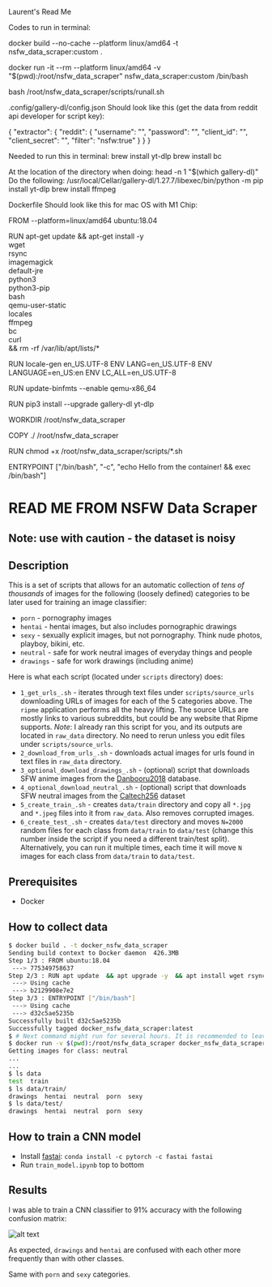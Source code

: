 Laurent's Read Me

Codes to run in terminal:


docker build --no-cache --platform linux/amd64 -t nsfw_data_scraper:custom .

docker run -it --rm --platform linux/amd64 -v "$(pwd):/root/nsfw_data_scraper" nsfw_data_scraper:custom /bin/bash

bash /root/nsfw_data_scraper/scripts/runall.sh



.config/gallery-dl/config.json
Should look like this (get the data from reddit api developer for script key):

{
  "extractor": {
    "reddit": {
      "username": "",
      "password": "",
      "client_id": "",
      "client_secret": "",
      "filter": "nsfw:true"
    }
  }
}


Needed to run this in terminal:
brew install yt-dlp
brew install bc

At the location of the directory when doing: head -n 1 "$(which gallery-dl)"
Do the following: /usr/local/Cellar/gallery-dl/1.27.7/libexec/bin/python -m pip install yt-dlp
brew install ffmpeg


Dockerfile 
Should look like this for mac OS with M1 Chip:

FROM --platform=linux/amd64 ubuntu:18.04

RUN apt-get update && apt-get install -y \
    wget \
    rsync \
    imagemagick \
    default-jre \
    python3 \
    python3-pip \
    bash \
    qemu-user-static \
    locales \
    ffmpeg \
    bc \
    curl \
    && rm -rf /var/lib/apt/lists/*

RUN locale-gen en_US.UTF-8
ENV LANG=en_US.UTF-8
ENV LANGUAGE=en_US:en
ENV LC_ALL=en_US.UTF-8

RUN update-binfmts --enable qemu-x86_64

RUN pip3 install --upgrade gallery-dl yt-dlp

WORKDIR /root/nsfw_data_scraper

COPY ./ /root/nsfw_data_scraper

RUN chmod +x /root/nsfw_data_scraper/scripts/*.sh

ENTRYPOINT ["/bin/bash", "-c", "echo Hello from the container! && exec /bin/bash"]











# READ ME FROM NSFW Data Scraper

## Note: use with caution - the dataset is noisy

## Description

This is a set of scripts that allows for an automatic collection of _tens of thousands_ of images for the following (loosely defined) categories to be later used for training an image classifier:
- `porn` - pornography images
- `hentai` - hentai images, but also includes pornographic drawings
- `sexy` - sexually explicit images, but not pornography. Think nude photos, playboy, bikini, etc.
- `neutral` - safe for work neutral images of everyday things and people
- `drawings` - safe for work drawings (including anime)

Here is what each script (located under `scripts` directory) does:
- `1_get_urls_.sh` - iterates through text files under `scripts/source_urls` downloading URLs of images for each of the 5 categories above. The `ripme` application performs all the heavy lifting. The source URLs are mostly links to various subreddits, but could be any website that Ripme supports.
*Note*: I already ran this script for you, and its outputs are located in `raw_data` directory. No need to rerun unless you edit files under `scripts/source_urls`.
- `2_download_from_urls_.sh` - downloads actual images for urls found in text files in `raw_data` directory.
- `3_optional_download_drawings_.sh` - (optional) script that downloads SFW anime images from the [Danbooru2018](https://www.gwern.net/Danbooru2018) database.
- `4_optional_download_neutral_.sh` - (optional) script that downloads SFW neutral images from the [Caltech256](http://www.vision.caltech.edu/Image_Datasets/Caltech256/) dataset
- `5_create_train_.sh` - creates `data/train` directory and copy all `*.jpg` and `*.jpeg` files into it from `raw_data`. Also removes corrupted images.
- `6_create_test_.sh` - creates `data/test` directory and moves `N=2000` random files for each class from `data/train` to `data/test` (change this number inside the script if you need a different train/test split). Alternatively, you can run it multiple times, each time it will move `N` images for each class from `data/train` to `data/test`.

## Prerequisites

- Docker

## How to collect data

```bash
$ docker build . -t docker_nsfw_data_scraper
Sending build context to Docker daemon  426.3MB
Step 1/3 : FROM ubuntu:18.04
 ---> 775349758637
Step 2/3 : RUN apt update  && apt upgrade -y  && apt install wget rsync imagemagick default-jre -y
 ---> Using cache
 ---> b2129908e7e2
Step 3/3 : ENTRYPOINT ["/bin/bash"]
 ---> Using cache
 ---> d32c5ae5235b
Successfully built d32c5ae5235b
Successfully tagged docker_nsfw_data_scraper:latest
$ # Next command might run for several hours. It is recommended to leave it overnight
$ docker run -v $(pwd):/root/nsfw_data_scraper docker_nsfw_data_scraper scripts/runall.sh
Getting images for class: neutral
...
...
$ ls data
test  train
$ ls data/train/
drawings  hentai  neutral  porn  sexy
$ ls data/test/
drawings  hentai  neutral  porn  sexy
```

## How to train a CNN model
- Install [fastai](https://github.com/fastai/fastai): `conda install -c pytorch -c fastai fastai`
- Run `train_model.ipynb` top to bottom

## Results

I was able to train a CNN classifier to 91% accuracy with the following confusion matrix:

![alt text](confusion_matrix.png)

As expected,  `drawings` and `hentai` are confused with each other more frequently than with other classes.

Same with `porn` and `sexy` categories.

